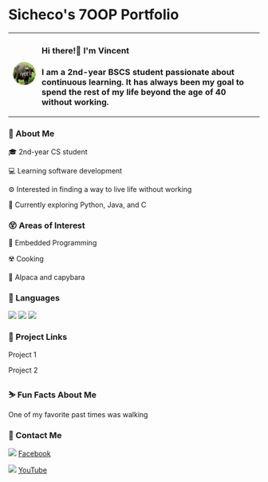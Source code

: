 <h1 align="left">
  Sicheco's 7OOP Portfolio
</h1>

<div align="left">
  <table>
    <tr>
      <td>
        <img src="images/iyot.jpg" width="150" border="2" style="border-color:white; border-radius:50%;">
      </td>
      <td>
        <h3>Hi there!👋 I'm Vincent</h3>
        <h3> I am a 2nd-year BSCS student passionate about continuous learning. It has always been my goal to spend the rest of my life beyond the age of 40 without working.</h3>
      </td>
    </tr>
  </table>
</div> 

<div>
  <h3>🧠 About Me</h3>
  <p>🎓 2nd-year CS student</p>
  <p>💻 Learning software development</p>
  <p>⚙️ Interested in finding a way to live life without working</p>
  <p>📘 Currently exploring Python, Java, and C</p>
</div>

<div>
  <h3>😵 Areas of Interest</h3>
  <p>🍼 Embedded Programming </p>
  <p>☢️ Cooking </p>
  <p>👯 Alpaca and capybara</p>
</div>

<div>
  <h3>🧰 Languages</h3>
  <div>
    <img src="https://img.shields.io/badge/Java-ED8B00?style=for-the-badge&logo=java&logoColor=white"/>
    <img src="https://img.shields.io/badge/C-00599C?style=for-the-badge&logo=c&logoColor=white"/>
    <img src="https://img.shields.io/badge/Python-3776AB?style=for-the-badge&logo=python&logoColor=white"/>
  </div>
</div>

<div>
  <h3>💬 Project Links</h3>
  <p>Project 1</p>
  <p>Project 2</p>
</div>

<div>
  <h3>⛷️ Fun Facts About Me</h3>
  <p>One of my favorite past times was walking</p>
  <p></p>
</div>

<div>
  <h3>👤 Contact Me</h3>
  <p>
  <img src="https://cdn.jsdelivr.net/gh/simple-icons/simple-icons/icons/facebook.svg" width="20"> 
  <a href="https://www.facebook.com/vincentsicheco" target="_blank">Facebook</a>
  </p>
  <p>
  <img src="https://cdn.jsdelivr.net/gh/simple-icons/simple-icons/icons/youtube.svg" width="20"> 
  <a href="https://www.youtube.com/@VINCENTRHIANSICHECO" target="_blank">YouTube</a>
  </p>
</div>
